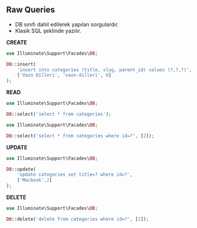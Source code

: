 ## Raw Queries

- DB sınıfı dahil edilerek yapılan sorgulardır.
- Klasik SQL şeklinde yazılır.

**CREATE**

```php
use Illuminate\Support\Facades\DB;

DB::insert(
    'insert into categories (title, slug, parent_id) values (?,?,?)',
    ['Vazo Dilleri', 'vazo-dilleri', 0]
);
```

**READ**

```php
use Illuminate\Support\Facades\DB;

DB::select('select * from categories');
```

```php
use Illuminate\Support\Facades\DB;

DB::select('select * from categories where id=?', [2]);
```

**UPDATE**

```php
use Illuminate\Support\Facades\DB;

DB::update(
    'update categories set title=? where id=?',
    ['Macbook',2]
);
```

**DELETE**

```php
use Illuminate\Support\Facades\DB;

DB::delete('delete from categories where id=?', [2]);
```